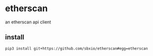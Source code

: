 # etherscan

an etherscan api client

## install

```shell
pip3 install git+https://github.com/sbxio/etherscan#egg=etherscan
```
